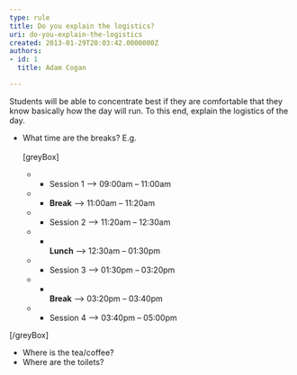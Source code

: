 ```yaml
---
type: rule
title: Do you explain the logistics?
uri: do-you-explain-the-logistics
created: 2013-01-29T20:03:42.0000000Z
authors:
- id: 1
  title: Adam Cogan

---
```


Students will be able to concentrate best if they are comfortable that they know basically how the day will run. To this end, explain the logistics of the day.
 
- What time are the breaks?
E.g. <br>      
[greyBox]

    - - Session 1 --&gt; 09:00am – 11:00am
    - -  **Break** --&gt; 11:00am – 11:20am
    - - Session 2 --&gt; 11:20am – 12:30am
    - - <br>                **Lunch** --&gt; 12:30am – 01:30pm
    - - Session 3 --&gt; 01:30pm – 03:20pm
    - - <br>                **Break** --&gt; 03:20pm – 03:40pm
    - - Session 4 --&gt; 03:40pm – 05:00pm

 
[/greyBox]
- Where is the tea/coffee?
- Where are the toilets?
